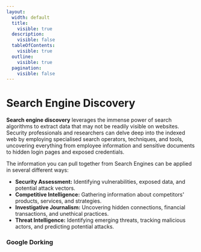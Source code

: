 ```yaml
---
layout:
  width: default
  title:
    visible: true
  description:
    visible: false
  tableOfContents:
    visible: true
  outline:
    visible: true
  pagination:
    visible: false
---
```


# Search Engine Discovery

**Search engine discovery** leverages the immense power of search algorithms to extract data that may not be readily visible on websites. Security professionals and researchers can delve deep into the indexed web by employing specialised search operators, techniques, and tools, uncovering everything from employee information and sensitive documents to hidden login pages and exposed credentials.

The information you can pull together from Search Engines can be applied in several different ways:

* **Security Assessment:** Identifying vulnerabilities, exposed data, and potential attack vectors.
* **Competitive Intelligence:** Gathering information about competitors' products, services, and strategies.
* **Investigative Journalism:** Uncovering hidden connections, financial transactions, and unethical practices.
* **Threat Intelligence:** Identifying emerging threats, tracking malicious actors, and predicting potential attacks.

### Google Dorking

